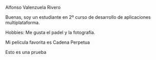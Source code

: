 Alfonso Valenzuela Rivero

Buenas, soy un estudiante en 2º curso de desarrollo de aplicaciones multiplataforma.


Hobbies: Me gusta el padel y la fotografía.

Mi pelicula favorita es Cadena Perpetua

Esto es una prueba
